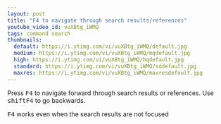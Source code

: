 ```yaml
---
layout: post
title: "F4 to navigate through search results/references"
youtube_video_id: vuXBtg_iWMQ
tags: command search
thumbnails:
  default: https://i.ytimg.com/vi/vuXBtg_iWMQ/default.jpg
  medium: https://i.ytimg.com/vi/vuXBtg_iWMQ/mqdefault.jpg
  high: https://i.ytimg.com/vi/vuXBtg_iWMQ/hqdefault.jpg
  standard: https://i.ytimg.com/vi/vuXBtg_iWMQ/sddefault.jpg
  maxres: https://i.ytimg.com/vi/vuXBtg_iWMQ/maxresdefault.jpg
---
```


Press <kbd>F4</kbd> to navigate forward through search results or references. Use <kbd>shift</kbd><kbd>F4</kbd> to go backwards.

<kbd>F4</kbd> works even when the search results are not focused
